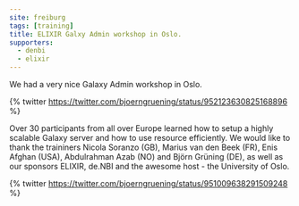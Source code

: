 ```yaml
---
site: freiburg
tags: [training]
title: ELIXIR Galxy Admin workshop in Oslo.
supporters:
  - denbi
  - elixir
---
```


We had a very nice Galaxy Admin workshop in Oslo.

{% twitter https://twitter.com/bjoerngruening/status/952123630825168896 %}

Over 30 participants from all over Europe learned how to setup a highly scalable Galaxy server and how to use
resource efficiently. We would like to thank the traininers Nicola Soranzo (GB), Marius van den Beek (FR), Enis Afghan (USA), Abdulrahman Azab (NO) and Björn Grüning (DE), as well
as our sponsors ELIXIR, de.NBI and the awesome host - the University of Oslo.

{% twitter https://twitter.com/bjoerngruening/status/951009638291509248 %}
